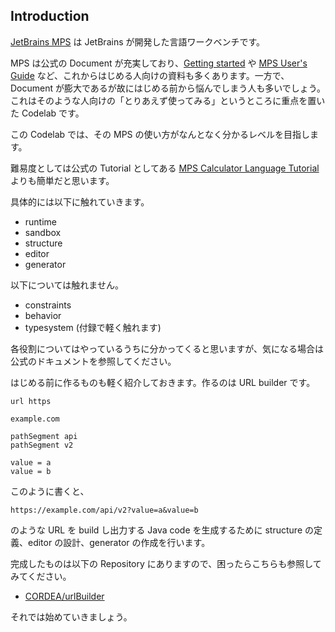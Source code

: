 ## Introduction

[JetBrains MPS](https://www.jetbrains.com/mps/) は JetBrains が開発した言語ワークベンチです。

MPS は公式の Document が充実しており、[Getting started](https://www.jetbrains.com/help/mps/getting-started.html) や [MPS User's Guide](https://www.jetbrains.com/help/mps/mps-user-s-guide.html) など、これからはじめる人向けの資料も多くあります。一方で、Document が膨大であるが故にはじめる前から悩んでしまう人も多いでしょう。これはそのような人向けの「とりあえず使ってみる」というところに重点を置いた Codelab です。

この Codelab では、その MPS の使い方がなんとなく分かるレベルを目指します。

難易度としては公式の Tutorial としてある [MPS Calculator Language Tutorial](https://www.jetbrains.com/help/mps/mps-calculator-language-tutorial.html) よりも簡単だと思います。

具体的には以下に触れていきます。

- runtime
- sandbox
- structure
- editor
- generator

以下については触れません。

- constraints
- behavior
- typesystem (付録で軽く触れます)

各役割についてはやっているうちに分かってくると思いますが、気になる場合は公式のドキュメントを参照してください。

はじめる前に作るものも軽く紹介しておきます。作るのは URL builder です。

```
url https

example.com

pathSegment api
pathSegment v2

value = a
value = b
```

このように書くと、

```
https://example.com/api/v2?value=a&value=b
```

のような URL を build し出力する Java code を生成するために structure の定義、editor の設計、generator の作成を行います。

完成したものは以下の Repository にありますので、困ったらこちらも参照してみてください。

- [CORDEA/urlBuilder](https://github.com/CORDEA/urlBuilder)

それでは始めていきましょう。

